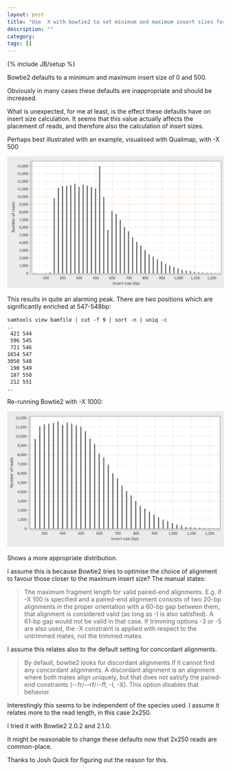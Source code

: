 ```yaml
---
layout: post
title: "Use  X with bowtie2 to set minimum and maximum insert sizes for Nextera libraries"
description: ""
category: 
tags: []
---
```

{% include JB/setup %}

Bowtie2 defaults to a minimum and maximum insert size of 0 and 500.

Obviously in many cases these defaults are inappropriate and 
should be increased.

What is unexpected, for me at least, is the effect these defaults
have on insert size calculation. It seems that this value
actually affects the placement of reads, and therefore
also the calculation of insert sizes.

Perhaps best illustrated with an example, visualised with
Qualimap, with -X 500

![Weird insert sizes](/images/2013-05-02-before2.png)

This results in quite an alarming peak. There are
two positions which are significantly enriched at 547-548bp:

	samtools view bamfile | cut -f 9 | sort -n | uniq -c
	..
	 421 544
	 596 545
	 721 546
	1654 547
	3050 548
	 190 549
	 187 550
	 212 551
	..

Re-running Bowtie2 with -X 1000:

![Weird insert sizes: after](/images/2013-05-02-after.png)

Shows a more appropriate distribution.

I assume this is because Bowtie2 tries to optimise the
choice of alignment to favour those closer to the maximum
insert size? The manual states:

>The maximum fragment length for valid paired-end alignments. E.g. if -X 100 is specified and a paired-end alignment consists of two 20-bp alignments in the proper orientation with a 60-bp gap between them, that alignment is considered valid (as long as -I is also satisfied). A 61-bp gap would not be valid in that case. If trimming options -3 or -5 are also used, the -X constraint is applied with respect to the untrimmed mates, not the trimmed mates.

I assume this relates also to the default setting for concordant alignments.

>By default, bowtie2 looks for discordant alignments if it cannot find any concordant alignments. A discordant alignment is an alignment where both mates align uniquely, but that does not satisfy the paired-end constraints (--fr/--rf/--ff, -I, -X). This option disables that behavior.

Interestingly this seems to be independent of the species
used. I assume it relates more to the read length, in this
case 2x250.

I tried it with Bowtie2 2.0.2 and 2.1.0.

It might be reasonable to change these defaults now that 2x250 reads are common-place.

Thanks to Josh Quick for figuring out the reason for this.


